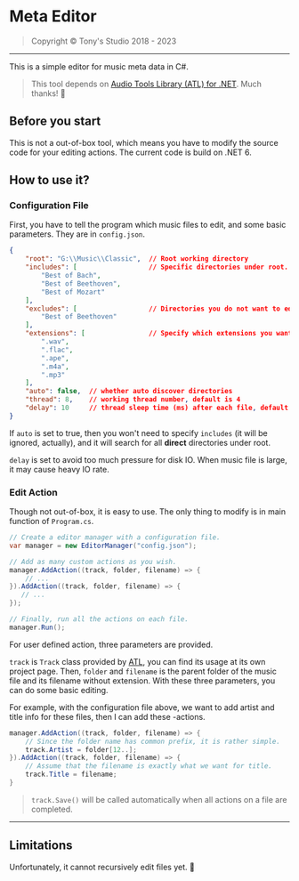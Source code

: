 # Meta Editor

> Copyright &copy; Tony's Studio 2018 - 2023

---

This is a simple editor for music meta data in C#.

> This tool depends on [Audio Tools Library (ATL) for .NET](https://github.com/Zeugma440/atldotnet#audio-tools-library-atl-for-net---). Much thanks! 🥰
>

## Before you start

This is not a out-of-box tool, which means you have to modify the source code for your editing actions. The current code is build on .NET 6.

## How to use it?

### Configuration File

First, you have to tell the program which music files to edit, and some basic parameters. They are in `config.json`.

```json
{
    "root": "G:\\Music\\Classic",  // Root working directory
    "includes": [                  // Specific directories under root.
        "Best of Bach",
        "Best of Beethoven",
        "Best of Mozart"
    ],
    "excludes": [                  // Directories you do not want to edit.
        "Best of Beethoven"
    ],
    "extensions": [                // Specify which extensions you want to scan.
        ".wav",
        ".flac",
        ".ape",
        ".m4a",
        ".mp3"
    ],
    "auto": false,  // whether auto discover directories
    "thread": 8,    // working thread number, default is 4
    "delay": 10     // thread sleep time (ms) after each file, default is 50
}
```

If `auto` is set to true, then you won't need to specify `includes` (it will be ignored, actually), and it will search for all **direct** directories under root.

`delay` is set to avoid too much pressure for disk IO. When music file is large, it may cause heavy IO rate.

### Edit Action

Though not out-of-box, it is easy to use. The only thing to modify is in main function of `Program.cs`.

```csharp
// Create a editor manager with a configuration file.
var manager = new EditorManager("config.json");

// Add as many custom actions as you wish.
manager.AddAction((track, folder, filename) => {
    // ...
}).AddAction((track, folder, filename) => {
   // ... 
});

// Finally, run all the actions on each file.
manager.Run();
```

For user defined action, three parameters are provided.

`track` is `Track` class provided by [ATL](https://github.com/Zeugma440/atldotnet), you can find its usage at its own project page. Then, `folder` and `filename` is the parent folder of the music file and its filename without extension. With these three parameters, you can do some basic editing.

For example, with the configuration file above, we want to add artist and title info for these files, then I can add these -actions.

```csharp
manager.AddAction((track, folder, filename) => {
    // Since the folder name has common prefix, it is rather simple.
    track.Artist = folder[12..];
}).AddAction((track, folder, filename) => {
    // Assume that the filename is exactly what we want for title.
    track.Title = filename;
}
```

> `track.Save()` will be called automatically when all actions on a file are completed.

---

## Limitations

Unfortunately, it cannot recursively edit files yet. 🥹
